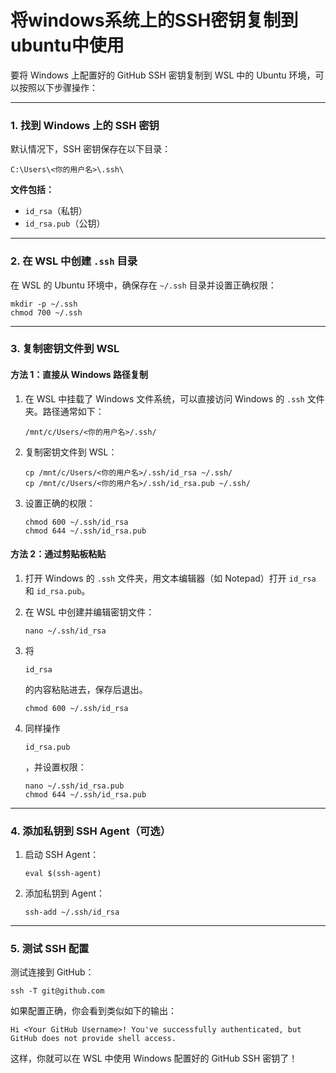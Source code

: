 # 将windows系统上的SSH密钥复制到ubuntu中使用



要将 Windows 上配置好的 GitHub SSH 密钥复制到 WSL 中的 Ubuntu 环境，可以按照以下步骤操作：

------

### **1. 找到 Windows 上的 SSH 密钥**

默认情况下，SSH 密钥保存在以下目录：

```shell
C:\Users\<你的用户名>\.ssh\
```

**文件包括：**

- `id_rsa`（私钥）
- `id_rsa.pub`（公钥）

------

### **2. 在 WSL 中创建 `.ssh` 目录**

在 WSL 的 Ubuntu 环境中，确保存在 `~/.ssh` 目录并设置正确权限：

```
mkdir -p ~/.ssh
chmod 700 ~/.ssh
```

------



### **3. 复制密钥文件到 WSL**

#### **方法 1：直接从 Windows 路径复制**

1. 在 WSL 中挂载了 Windows 文件系统，可以直接访问 Windows 的 `.ssh` 文件夹。路径通常如下：

   ```
   /mnt/c/Users/<你的用户名>/.ssh/
   ```

2. 复制密钥文件到 WSL：

   ```
   cp /mnt/c/Users/<你的用户名>/.ssh/id_rsa ~/.ssh/
   cp /mnt/c/Users/<你的用户名>/.ssh/id_rsa.pub ~/.ssh/
   ```

3. 设置正确的权限：

   ```
   chmod 600 ~/.ssh/id_rsa
   chmod 644 ~/.ssh/id_rsa.pub
   ```

   

#### **方法 2：通过剪贴板粘贴**

1. 打开 Windows 的 `.ssh` 文件夹，用文本编辑器（如 Notepad）打开 `id_rsa` 和 `id_rsa.pub`。

2. 在 WSL 中创建并编辑密钥文件：

   ```
   nano ~/.ssh/id_rsa
   ```

3. 将 

   ```
   id_rsa
   ```

    的内容粘贴进去，保存后退出。

   ```
   chmod 600 ~/.ssh/id_rsa
   ```

4. 同样操作 

   ```
   id_rsa.pub
   ```

   ，并设置权限：

   ```
   nano ~/.ssh/id_rsa.pub
   chmod 644 ~/.ssh/id_rsa.pub
   ```

------

### **4. 添加私钥到 SSH Agent（可选）**

1. 启动 SSH Agent：

   ```
   eval $(ssh-agent)
   ```

2. 添加私钥到 Agent：

   ```
   ssh-add ~/.ssh/id_rsa
   ```

------

### **5. 测试 SSH 配置**

测试连接到 GitHub：

```
ssh -T git@github.com
```

如果配置正确，你会看到类似如下的输出：

```
Hi <Your GitHub Username>! You've successfully authenticated, but GitHub does not provide shell access.
```

这样，你就可以在 WSL 中使用 Windows 配置好的 GitHub SSH 密钥了！